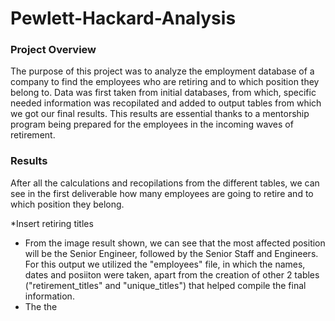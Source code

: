 # Pewlett-Hackard-Analysis

### Project Overview
The purpose of this project was to analyze the employment database of a company to find the employees who are retiring and to which position they belong to. Data was first taken from initial databases, from which, specific needed information was recopilated and added to output tables from which we got our final results. This results are essential thanks to a mentorship program being prepared for the employees in the incoming waves of retirement. 

### Results
After all the calculations and recopilations from the different tables, we can see in the first deliverable how many employees are going to retire and to which position they belong. 

*Insert retiring titles

- From the image result shown, we can see that the most affected position will be the Senior Engineer, followed by the Senior Staff and Engineers. For this output we utilized the "employees" file, in which the names, dates and posiiton were taken, apart from the creation of other 2 tables ("retirement_titles" and "unique_titles") that helped compile the final information.
- The the 
